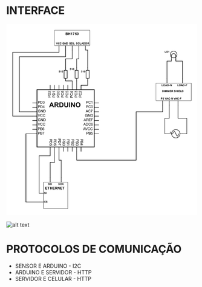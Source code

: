 # INTERFACE


![alt text](https://github.com/KitoVallim/oic_iot_mackenzie-projeto-5K/blob/master/docs/Circuito_Estufa.png)


![alt text](https://github.com/KitoVallim/oic_iot_mackenzie-projeto-5K/docs/3-interfaces_e_comunicacao/Capture+_2018-05-09-12-45-35.png)


# PROTOCOLOS DE COMUNICAÇÃO

- SENSOR E ARDUINO - I2C
- ARDUINO E SERVIDOR - HTTP
- SERVIDOR E CELULAR - HTTP


